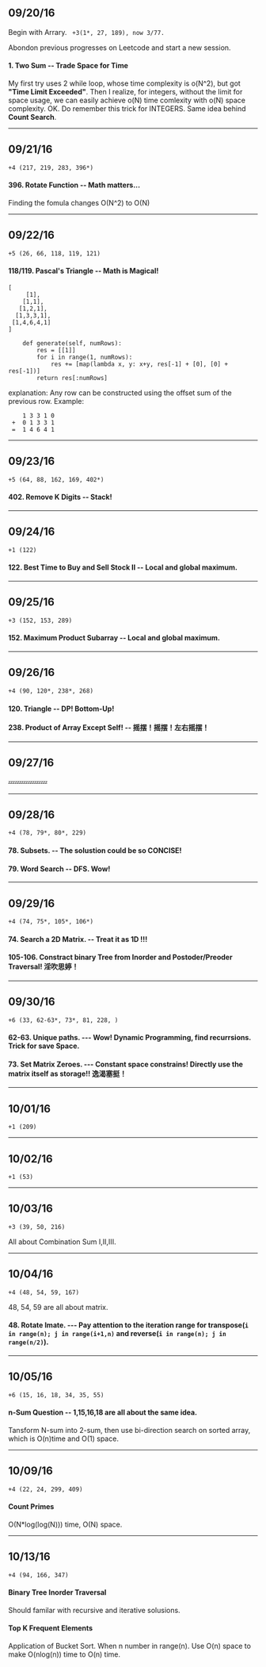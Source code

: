 ## 09/20/16     

Begin with Arrary. ` +3(1*, 27, 189), now 3/77.`

Abondon previous progresses on Leetcode and start a new session.


#### 1. Two Sum -- Trade Space for Time
My first try uses 2 while loop, whose time complexity is o(N^2), but got **"Time Limit Exceeded"**.
Then I realize, for integers, without the limit for space usage, we can easily achieve o(N) time comlexity with o(N) space complexity.
OK. Do remember this trick for INTEGERS. Same idea behind **Count Search**.


------------
## 09/21/16
`+4 (217, 219, 283, 396*)`

#### 396. Rotate Function -- Math matters...
Finding the fomula changes O(N^2) to O(N) 

------------
## 09/22/16
`+5 (26, 66, 118, 119, 121)`

#### 118/119. Pascal's Triangle -- Math is Magical!
```
[
     [1],
    [1,1],
   [1,2,1],
  [1,3,3,1],
 [1,4,6,4,1]
]
```
```
    def generate(self, numRows):
        res = [[1]]
        for i in range(1, numRows):
            res += [map(lambda x, y: x+y, res[-1] + [0], [0] + res[-1])]
        return res[:numRows]
```

explanation: Any row can be constructed using the offset sum of the previous row. Example:
```
    1 3 3 1 0
 +  0 1 3 3 1
 =  1 4 6 4 1
```

------------
## 09/23/16
`+5 (64, 88, 162, 169, 402*)`

#### 402. Remove K Digits -- Stack!

------------
## 09/24/16
`+1 (122)`

#### 122. Best Time to Buy and Sell Stock II -- Local and global maximum.

------------
## 09/25/16
`+3 (152, 153, 289)`

#### 152. Maximum Product Subarray -- Local and global maximum.

------------
## 09/26/16
`+4 (90, 120*, 238*, 268)`

#### 120. Triangle  -- DP! Bottom-Up!
#### 238. Product of Array Except Self! -- 摇摆！摇摆！左右摇摆！

------------
## 09/27/16
:zzz::zzz::zzz::zzz::zzz::zzz:


------------
## 09/28/16
`+4 (78, 79*, 80*, 229)`

#### 78. Subsets. -- The solustion could be so CONCISE!
#### 79. Word Search -- DFS. Wow!


------------
## 09/29/16
`+4 (74, 75*, 105*, 106*)`

#### 74. Search a 2D Matrix. -- Treat it as 1D !!!
#### 105-106. Constract binary Tree from Inorder and Postoder/Preoder Traversal!  淫吹思婷！

------------
## 09/30/16
`+6 (33, 62-63*, 73*, 81, 228, )`

#### 62-63. Unique paths. --- Wow! Dynamic Programming, find recurrsions. Trick for save Space. 
#### 73. Set Matrix Zeroes. --- Constant space constrains! Directly use the matrix itself as storage!! 逸渴塞挺！



------------
## 10/01/16
`+1 (209)`

------------
## 10/02/16
`+1 (53)`

------------
## 10/03/16
`+3 (39, 50, 216)`

All about Combination Sum I,II,III.

------------
## 10/04/16
`+4 (48, 54, 59, 167)`

48, 54, 59 are all about matrix.
#### 48. Rotate Imate.  --- Pay attention to the iteration range for transpose(`i in range(n); j in range(i+1,n)` and reverse(`i in range(n); j in range(n/2)`).


------------
## 10/05/16
`+6 (15, 16, 18, 34, 35, 55)`
#### n-Sum Question -- 1,15,16,18 are all about the same idea.
Tansform N-sum into 2-sum, then use bi-direction search on sorted array, which is O(n)time and O(1) space.


------------
## 10/09/16
`+4 (22, 24, 299, 409)`
#### Count Primes
O(N*log(log(N))) time, O(N) space. 

------------
## 10/13/16
`+4 (94, 166, 347)`
#### Binary Tree Inorder Traversal
Should familar with recursive and iterative solusions.
#### Top K Frequent Elements
Application of Bucket Sort. When n number in range(n). Use O(n) space to make O(nlog(n)) time to O(n) time.




